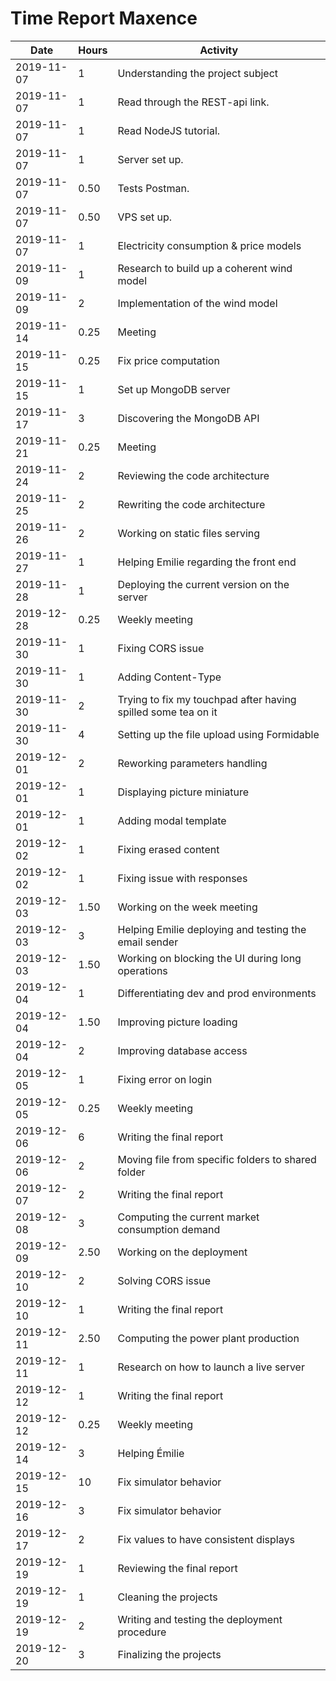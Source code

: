 # Time Report Maxence

| Date  |      Hours    | Activity                                                      |
| ----------- | ------- |----------------------------------------------------------------
| 2019-11-07  | 1       | Understanding the project subject                             |
| 2019-11-07  | 1       | Read through the REST-api link.                               |
| 2019-11-07  | 1       | Read NodeJS tutorial.                                         |
| 2019-11-07  | 1       | Server set up.                                                |
| 2019-11-07  | 0.50    | Tests Postman.                                                |
| 2019-11-07  | 0.50    | VPS set up.                                                   |
| 2019-11-07  | 1       | Electricity consumption & price models                        |
| 2019-11-09  | 1       | Research to build up a coherent wind model                    |
| 2019-11-09  | 2       | Implementation of the wind model                              |
| 2019-11-14  | 0.25    | Meeting                                                       |
| 2019-11-15  | 0.25    | Fix price computation                                         |
| 2019-11-15  | 1       | Set up MongoDB server                                         |
| 2019-11-17  | 3       | Discovering the MongoDB API                                   |
| 2019-11-21  | 0.25    | Meeting                                                       |
| 2019-11-24  | 2       | Reviewing the code architecture                               |
| 2019-11-25  | 2       | Rewriting the code architecture                               |
| 2019-11-26  | 2       | Working on static files serving                               |
| 2019-11-27  | 1       | Helping Emilie regarding the front end                        |
| 2019-11-28  | 1       | Deploying the current version on the server                   |
| 2019-12-28  | 0.25    | Weekly meeting                                                |
| 2019-11-30  | 1       | Fixing CORS issue                                             |
| 2019-11-30  | 1       | Adding Content-Type                                           |
| 2019-11-30  | 2       | Trying to fix my touchpad after having spilled some tea on it |
| 2019-11-30  | 4       | Setting up the file upload using Formidable                   |
| 2019-12-01  | 2       | Reworking parameters handling                                 |
| 2019-12-01  | 1       | Displaying picture miniature                                  |
| 2019-12-01  | 1       | Adding modal template                                         |
| 2019-12-02  | 1       | Fixing erased content                                         |
| 2019-12-02  | 1       | Fixing issue with responses                                   |
| 2019-12-03  | 1.50    | Working on the week meeting                                   |
| 2019-12-03  | 3       | Helping Emilie deploying and testing the email sender         |
| 2019-12-03  | 1.50    | Working on blocking the UI during long operations             |
| 2019-12-04  | 1       | Differentiating dev and prod environments                     |
| 2019-12-04  | 1.50    | Improving picture loading                                     |
| 2019-12-04  | 2       | Improving database access                                     |
| 2019-12-05  | 1       | Fixing error on login                                         |
| 2019-12-05  | 0.25    | Weekly meeting                                                |
| 2019-12-06  | 6       | Writing the final report                                      |
| 2019-12-06  | 2       | Moving file from specific folders to shared folder            |
| 2019-12-07  | 2       | Writing the final report                                      |
| 2019-12-08  | 3       | Computing the current market consumption demand               |
| 2019-12-09  | 2.50    | Working on the deployment                                     |
| 2019-12-10  | 2       | Solving CORS issue                                            |
| 2019-12-10  | 1       | Writing the final report                                      |
| 2019-12-11  | 2.50    | Computing the power plant production                          |
| 2019-12-11  | 1       | Research on how to launch a live server                       |
| 2019-12-12  | 1       | Writing the final report                                      |
| 2019-12-12  | 0.25    | Weekly meeting                                                |
| 2019-12-14  | 3       | Helping Émilie                                                |
| 2019-12-15  | 10      | Fix simulator behavior                                        |
| 2019-12-16  | 3       | Fix simulator behavior                                        |
| 2019-12-17  | 2       | Fix values to have consistent displays                        |
| 2019-12-19  | 1       | Reviewing the final report                                    |
| 2019-12-19  | 1       | Cleaning the projects                                         |
| 2019-12-19  | 2       | Writing and testing the deployment procedure                  |
| 2019-12-20  | 3       | Finalizing the projects                                       |